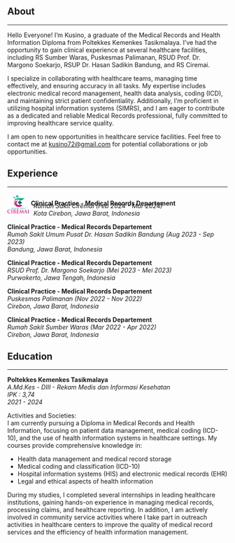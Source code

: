 ## About
___
Hello Everyone! I’m Kusino, a graduate of the Medical Records and Health Information Diploma from Poltekkes Kemenkes Tasikmalaya. I’ve had the opportunity to gain clinical experience at several healthcare facilities, including RS Sumber Waras, Puskesmas Palimanan, RSUD Prof. Dr. Margono Soekarjo, RSUP Dr. Hasan Sadikin Bandung, and RS Ciremai.

I specialize in collaborating with healthcare teams, managing time effectively, and ensuring accuracy in all tasks. My expertise includes electronic medical record management, health data analysis, coding (ICD), and maintaining strict patient confidentiality. Additionally, I’m proficient in utilizing hospital information systems (SIMRS), and I am eager to contribute as a dedicated and reliable Medical Records professional, fully committed to improving healthcare service quality.

I am open to new opportunities in healthcare service facilities. Feel free to contact me at kusino72@gmail.com for potential collaborations or job opportunities.

## Experience
___
<img src="assets/rs_ciremai.png" alt="Hospital Logo" width="50" height="50" style="vertical-align: middle;"> 
<strong style="display: inline-block;">Clinical Practice - Medical Records Departement</strong>  
<p style="padding-left: 60px; margin-top: -30px;">
  <em>Rumah Sakit Ciremai (Feb 2024 - Mar 2024)</em><br>  
  <em>Kota Cirebon, Jawa Barat, Indonesia</em>
</p>

**Clinical Practice - Medical Records Departement**  
*Rumah Sakit Umum Pusat Dr. Hasan Sadikin Bandung (Aug 2023 - Sep 2023)*  
*Bandung, Jawa Barat, Indonesia*  

**Clinical Practice - Medical Records Departement**  
*RSUD Prof. Dr. Margono Soekarjo (Mei 2023 - Mei 2023)*  
*Purwokerto, Jawa Tengah, Indonesia*

**Clinical Practice - Medical Records Departement**  
*Puskesmas Palimanan (Nov 2022 - Nov 2022)*  
*Cirebon, Jawa Barat, Indonesia*  

**Clinical Practice - Medical Records Departement**  
*Rumah Sakit Sumber Waras (Mar 2022 - Apr 2022)*  
*Cirebon, Jawa Barat, Indonesia*  

## Education
___
**Poltekkes Kemenkes Tasikmalaya**  
*A.Md.Kes - DIII - Rekam Medis dan Informasi Kesehatan*  
*IPK : 3,74*  
*2021 - 2024* 

Activities and Societies:  
I am currently pursuing a Diploma in Medical Records and Health Information, focusing on patient data management, medical coding (ICD-10), and the use of health information systems in healthcare settings. My courses provide comprehensive knowledge in:  
- Health data management and medical record storage
- Medical coding and classification (ICD-10)
- Hospital information systems (HIS) and electronic medical records (EHR)
- Legal and ethical aspects of health information

During my studies, I completed several internships in leading healthcare institutions, gaining hands-on experience in managing medical records, processing claims, and healthcare reporting. In addition, I am actively involved in community service activities where I take part in outreach activities in healthcare centers to improve the quality of medical record services and the efficiency of health information management.



